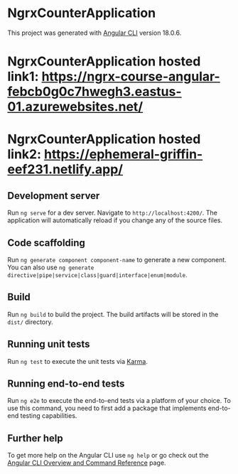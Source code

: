 # NgrxCounterApplication

This project was generated with [Angular CLI](https://github.com/angular/angular-cli) version 18.0.6.

# NgrxCounterApplication hosted link1: https://ngrx-course-angular-febcb0g0c7hwegh3.eastus-01.azurewebsites.net/
# NgrxCounterApplication hosted link2: https://ephemeral-griffin-eef231.netlify.app/

## Development server

Run `ng serve` for a dev server. Navigate to `http://localhost:4200/`. The application will automatically reload if you change any of the source files.

## Code scaffolding

Run `ng generate component component-name` to generate a new component. You can also use `ng generate directive|pipe|service|class|guard|interface|enum|module`.

## Build

Run `ng build` to build the project. The build artifacts will be stored in the `dist/` directory.

## Running unit tests

Run `ng test` to execute the unit tests via [Karma](https://karma-runner.github.io).

## Running end-to-end tests

Run `ng e2e` to execute the end-to-end tests via a platform of your choice. To use this command, you need to first add a package that implements end-to-end testing capabilities.

## Further help

To get more help on the Angular CLI use `ng help` or go check out the [Angular CLI Overview and Command Reference](https://angular.dev/tools/cli) page.
